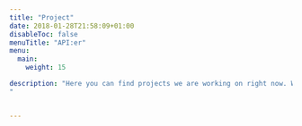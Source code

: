 ```yaml
---
title: "Project"
date: 2018-01-28T21:58:09+01:00
disableToc: false
menuTitle: "API:er"
menu:
  main:
    weight: 15

description: "Here you can find projects we are working on right now. We are “open by default” and all development projects you as an individual or company can help develop or give us feedback on.
"


---
```




